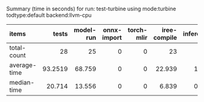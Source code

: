 Summary (time in seconds) for run: test-turbine using mode:turbine todtype:default backend:llvm-cpu

| items        |   tests |   model-run |   onnx-import |   torch-mlir |   iree-compile |   inference |
|:-------------|--------:|------------:|--------------:|-------------:|---------------:|------------:|
| total-count  | 28      |      25     |             0 |            0 |         23     |      20     |
| average-time | 93.2519 |      68.759 |             0 |            0 |         22.939 |       1.554 |
| median-time  | 20.714  |      13.556 |             0 |            0 |          6.839 |       0.319 |
